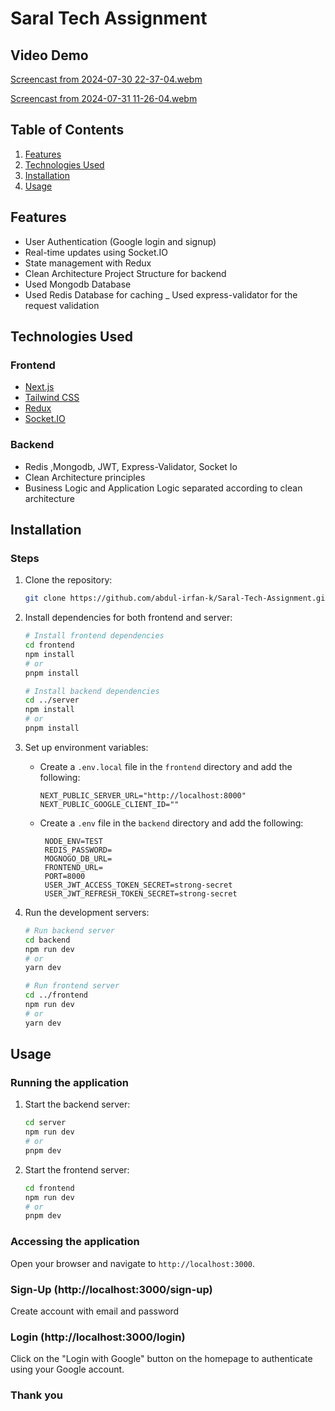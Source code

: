 # Saral Tech Assignment

## Video Demo

[Screencast from 2024-07-30 22-37-04.webm](https://github.com/user-attachments/assets/22cb8e5a-d9dd-48ee-a533-4bad65cb05d0)



[Screencast from 2024-07-31 11-26-04.webm](https://github.com/user-attachments/assets/15a457b7-ed2b-48a9-9634-2408413dfc00)


## Table of Contents

1. [Features](#features)
2. [Technologies Used](#technologies-used)
3. [Installation](#installation)
4. [Usage](#usage)

## Features

- User Authentication (Google login and signup)
- Real-time updates using Socket.IO
- State management with Redux
- Clean Architecture Project Structure for backend
- Used Mongodb Database
- Used Redis Database for caching
  \_ Used express-validator for the request validation

## Technologies Used

### Frontend

- [Next.js](https://nextjs.org/)
- [Tailwind CSS](https://tailwindcss.com/)
- [Redux](https://redux.js.org/)
- [Socket.IO](https://socket.io/)

### Backend

- Redis ,Mongodb, JWT, Express-Validator, Socket Io
- Clean Architecture principles
- Business Logic and Application Logic separated according to clean architecture

## Installation

### Steps

1.  Clone the repository:

    ```bash
    git clone https://github.com/abdul-irfan-k/Saral-Tech-Assignment.git
    ```

2.  Install dependencies for both frontend and server:

    ```bash
    # Install frontend dependencies
    cd frontend
    npm install
    # or
    pnpm install

    # Install backend dependencies
    cd ../server
    npm install
    # or
    pnpm install
    ```

3.  Set up environment variables:

    - Create a `.env.local` file in the `frontend` directory and add the following:

      ```env
      NEXT_PUBLIC_SERVER_URL="http://localhost:8000"
      NEXT_PUBLIC_GOOGLE_CLIENT_ID=""
      ```

    - Create a `.env` file in the `backend` directory and add the following:

           NODE_ENV=TEST
           REDIS_PASSWORD=
           MOGNOGO_DB_URL=
           FRONTEND_URL=
           PORT=8000
           USER_JWT_ACCESS_TOKEN_SECRET=strong-secret
           USER_JWT_REFRESH_TOKEN_SECRET=strong-secret

4.  Run the development servers:

    ```bash
    # Run backend server
    cd backend
    npm run dev
    # or
    yarn dev

    # Run frontend server
    cd ../frontend
    npm run dev
    # or
    yarn dev
    ```

## Usage

### Running the application

1. Start the backend server:

   ```bash
   cd server
   npm run dev
   # or
   pnpm dev
   ```

2. Start the frontend server:

   ```bash
   cd frontend
   npm run dev
   # or
   pnpm dev
   ```

### Accessing the application

Open your browser and navigate to `http://localhost:3000`.

### Sign-Up (http://localhost:3000/sign-up)

Create account with email and password

### Login (http://localhost:3000/login)

Click on the "Login with Google" button on the homepage to authenticate using your Google account.

### Thank you
